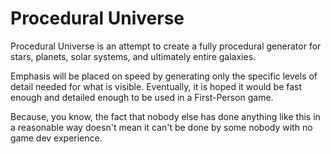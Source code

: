 Procedural Universe
===================

Procedural Universe is an attempt to create a fully procedural generator for stars, planets, solar systems, and ultimately entire galaxies.

Emphasis will be placed on speed by generating only the specific levels of detail needed for what is visible.  Eventually, it is hoped it would be fast enough and detailed enough to be used in a First-Person game.

Because, you know, the fact that nobody else has done anything like this in a reasonable way doesn't mean it can't be done by some nobody with no game dev experience.
